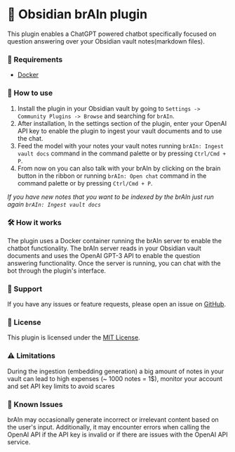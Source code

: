 # 🧠 Obsidian brAIn plugin

This plugin enables a ChatGPT powered chatbot specifically focused on question answering over your Obsidian vault notes(markdown files).

### 🧰 Requirements

- [Docker](https://docs.docker.com/get-docker/)

### 📖 How to use

1. Install the plugin in your Obsidian vault by going to `Settings -> Community Plugins -> Browse` and searching for `brAIn`.
2. After installation, In the settings section of the plugin, enter your OpenAI API key to enable the plugin to ingest your vault documents and to use the chat.
3. Feed the model with your notes your vault notes running `brAIn: Ingest vault docs` command in the command palette or by pressing `Ctrl/Cmd + P`.
4. From now on you can also talk with your brAIn by clicking on the brain button in the ribbon or running `brAIn: Open chat` command in the command palette or by pressing `Ctrl/Cmd + P`.

*If you have new notes that you want to be indexed by the brAIn just run again `brAIn: Ingest vault docs`*

### 🛠 How it works

The plugin uses a Docker container running the brAIn server to enable the chatbot functionality. The brAIn server reads in your Obsidian vault documents and uses the OpenAI GPT-3 API to enable the question answering functionality. Once the server is running, you can chat with the bot through the plugin's interface.

### 💬 Support

If you have any issues or feature requests, please open an issue on [GitHub](https://github.com/).

### 📓 License

This plugin is licensed under the [MIT License](https://github.com/lusob/obsidian-brain/blob/main/LICENSE).

### ⚠️ Limitations

During the ingestion (embedding generation) a big amount of notes in your vault can lead to high expenses (~ 1000 notes = 1$), monitor your account and set API key limits to avoid scares

### 🐞 Known Issues

brAIn may occasionally generate incorrect or irrelevant content based on the user's input. Additionally, it may encounter errors when calling the OpenAI API if the API key is invalid or if there are issues with the OpenAI API service.
